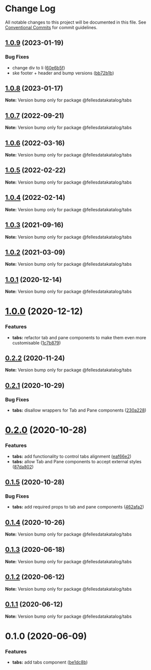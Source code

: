# Change Log

All notable changes to this project will be documented in this file.
See [Conventional Commits](https://conventionalcommits.org) for commit guidelines.

## [1.0.9](https://github.com/fellesdatakatalog/fdk-kit/compare/@fellesdatakatalog/tabs@1.0.8...@fellesdatakatalog/tabs@1.0.9) (2023-01-19)


### Bug Fixes

* change div to li ([60e6b5f](https://github.com/fellesdatakatalog/fdk-kit/commit/60e6b5f9ae8bfe6b0c7a1ee839d6d399caedfb12))
* ske footer + header and bump versions ([bb72b1b](https://github.com/fellesdatakatalog/fdk-kit/commit/bb72b1b84f8552d620fc4f41f887f06899310c7c))





## [1.0.8](https://github.com/fellesdatakatalog/fdk-kit/compare/@fellesdatakatalog/tabs@1.0.7...@fellesdatakatalog/tabs@1.0.8) (2023-01-17)

**Note:** Version bump only for package @fellesdatakatalog/tabs





## [1.0.7](https://github.com/fellesdatakatalog/fdk-kit/compare/@fellesdatakatalog/tabs@1.0.6...@fellesdatakatalog/tabs@1.0.7) (2022-09-21)

**Note:** Version bump only for package @fellesdatakatalog/tabs





## [1.0.6](https://github.com/fellesdatakatalog/fdk-kit/compare/@fellesdatakatalog/tabs@1.0.5...@fellesdatakatalog/tabs@1.0.6) (2022-03-16)

**Note:** Version bump only for package @fellesdatakatalog/tabs





## [1.0.5](https://github.com/fellesdatakatalog/fdk-kit/compare/@fellesdatakatalog/tabs@1.0.4...@fellesdatakatalog/tabs@1.0.5) (2022-02-22)

**Note:** Version bump only for package @fellesdatakatalog/tabs





## [1.0.4](https://github.com/fellesdatakatalog/fdk-kit/compare/@fellesdatakatalog/tabs@1.0.3...@fellesdatakatalog/tabs@1.0.4) (2022-02-14)

**Note:** Version bump only for package @fellesdatakatalog/tabs





## [1.0.3](https://github.com/fellesdatakatalog/fdk-kit/compare/@fellesdatakatalog/tabs@1.0.2...@fellesdatakatalog/tabs@1.0.3) (2021-09-16)

**Note:** Version bump only for package @fellesdatakatalog/tabs





## [1.0.2](https://github.com/fellesdatakatalog/fdk-kit/compare/@fellesdatakatalog/tabs@1.0.1...@fellesdatakatalog/tabs@1.0.2) (2021-03-09)

**Note:** Version bump only for package @fellesdatakatalog/tabs





## [1.0.1](https://github.com/fellesdatakatalog/fdk-kit/compare/@fellesdatakatalog/tabs@1.0.0...@fellesdatakatalog/tabs@1.0.1) (2020-12-14)

**Note:** Version bump only for package @fellesdatakatalog/tabs





# [1.0.0](https://github.com/fellesdatakatalog/fdk-kit/compare/@fellesdatakatalog/tabs@0.2.2...@fellesdatakatalog/tabs@1.0.0) (2020-12-12)


### Features

* **tabs:** refactor tab and pane components to make them even more customisable ([1c7b879](https://github.com/fellesdatakatalog/fdk-kit/commit/1c7b8798b23d71418013922798b363af1c425526))





## [0.2.2](https://github.com/fellesdatakatalog/fdk-kit/compare/@fellesdatakatalog/tabs@0.2.1...@fellesdatakatalog/tabs@0.2.2) (2020-11-24)

**Note:** Version bump only for package @fellesdatakatalog/tabs





## [0.2.1](https://github.com/fellesdatakatalog/fdk-kit/compare/@fellesdatakatalog/tabs@0.2.0...@fellesdatakatalog/tabs@0.2.1) (2020-10-29)


### Bug Fixes

* **tabs:** disallow wrappers for Tab and Pane components ([230a228](https://github.com/fellesdatakatalog/fdk-kit/commit/230a22816f20bc410e273cf75ff6cf760338893c))





# [0.2.0](https://github.com/fellesdatakatalog/fdk-kit/compare/@fellesdatakatalog/tabs@0.1.5...@fellesdatakatalog/tabs@0.2.0) (2020-10-28)


### Features

* **tabs:** add functionality to control tabs alignment ([eaf66e2](https://github.com/fellesdatakatalog/fdk-kit/commit/eaf66e22590737314dd629b41bcc25a5baf759f3))
* **tabs:** allow Tab and Pane components to accept external styles ([87da802](https://github.com/fellesdatakatalog/fdk-kit/commit/87da802c991d0260e139580c87be8bce3c44c0a4))





## [0.1.5](https://github.com/fellesdatakatalog/fdk-kit/compare/@fellesdatakatalog/tabs@0.1.4...@fellesdatakatalog/tabs@0.1.5) (2020-10-28)


### Bug Fixes

* **tabs:** add required props to tab and pane components ([462afa2](https://github.com/fellesdatakatalog/fdk-kit/commit/462afa2dbf8680779bdd1abe46c1808256e879ac))





## [0.1.4](https://github.com/fellesdatakatalog/fdk-kit/compare/@fellesdatakatalog/tabs@0.1.3...@fellesdatakatalog/tabs@0.1.4) (2020-10-26)

**Note:** Version bump only for package @fellesdatakatalog/tabs





## [0.1.3](https://github.com/fellesdatakatalog/fdk-kit/compare/@fellesdatakatalog/tabs@0.1.2...@fellesdatakatalog/tabs@0.1.3) (2020-06-18)

**Note:** Version bump only for package @fellesdatakatalog/tabs





## [0.1.2](https://github.com/fellesdatakatalog/fdk-kit/compare/@fellesdatakatalog/tabs@0.1.1...@fellesdatakatalog/tabs@0.1.2) (2020-06-12)

**Note:** Version bump only for package @fellesdatakatalog/tabs





## [0.1.1](https://github.com/fellesdatakatalog/fdk-kit/compare/@fellesdatakatalog/tabs@0.1.0...@fellesdatakatalog/tabs@0.1.1) (2020-06-12)

**Note:** Version bump only for package @fellesdatakatalog/tabs





# 0.1.0 (2020-06-09)


### Features

* **tabs:** add tabs component ([be1dc8b](https://github.com/fellesdatakatalog/fdk-kit/commit/be1dc8bf5b57f505a5660b423a4f7f3a9c9e105b))
